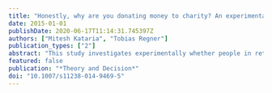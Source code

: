 ```yaml
---
title: "Honestly, why are you donating money to charity? An experimental study about self-awareness in status-seeking behavior"
date: 2015-01-01
publishDate: 2020-06-17T11:14:31.745397Z
authors: ["Mitesh Kataria", "Tobias Regner"]
publication_types: ["2"]
abstract: "This study investigates experimentally whether people in retrospective are self-aware that they engage in status-seeking behavior. Subjects participated in a real-effort task where effort translated into a donation to a charity. Within-subjects we varied the visibility of their performance (private/public feedback). On average subjects exerted more effort in the public treatment. After the real effort task subjects were asked to state their retrospective beliefs about their performance in public given feedback about their performance in private, and about the performance of other subjects in public given the average performance in private. Between-subjects we varied the compensation (low/high) for accurate estimates. Our results show a lack of self-awareness about status-seeking behavior that is robust to increased belief compensation. We also found that subjects expected others to be as status-seeking as they are themselves or even less."
featured: false
publication: "*Theory and Decision*"
doi: "10.1007/s11238-014-9469-5"
---
```


